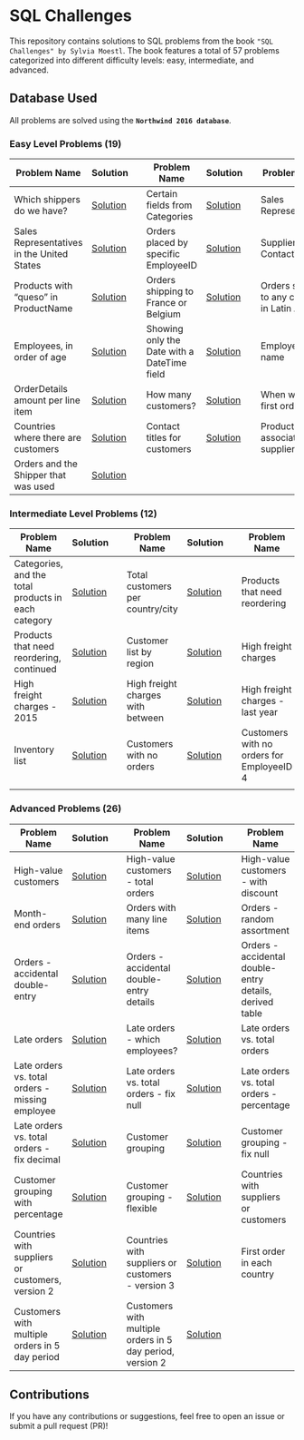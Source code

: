 # SQL Challenges

This repository contains solutions to SQL problems from the book `"SQL Challenges" by Sylvia Moestl`. The book features a total of 57 problems categorized into different difficulty levels: easy, intermediate, and advanced.

## Database Used
All problems are solved using the **``Northwind 2016 database``**.

### Easy Level Problems (19)

<div>

| Problem Name                                           | Solution                                                                                                                                    |  | Problem Name                                           | Solution                                                                                                                                    |  | Problem Name                                           | Solution                                                                                                                                    |
|--------------------------------------------------------|-------------------------------------------------------------------------------------------------------------------------------------------------|--|--------------------------------------------------------|-------------------------------------------------------------------------------------------------------------------------------------------------|--|--------------------------------------------------------|-------------------------------------------------------------------------------------------------------------------------------------------------|
| Which shippers do we have?                             | [Solution](link-to-solution)                                                                                                               |  | Certain fields from Categories                          | [Solution](link-to-solution)                                                                                                               |  | Sales Representatives                                  | [Solution](link-to-solution)                                                                                                               |
| Sales Representatives in the United States              | [Solution](link-to-solution)                                                                                                               |  | Orders placed by specific EmployeeID                    | [Solution](link-to-solution)                                                                                                               |  | Suppliers and ContactTitles                             | [Solution](link-to-solution)                                                                                                               |
| Products with “queso” in ProductName                  | [Solution](link-to-solution)                                                                                                               |  | Orders shipping to France or Belgium                    | [Solution](link-to-solution)                                                                                                               |  | Orders shipping to any country in Latin America        | [Solution](link-to-solution)                                                                                                               |
| Employees, in order of age                              | [Solution](link-to-solution)                                                                                                               |  | Showing only the Date with a DateTime field            | [Solution](link-to-solution)                                                                                                               |  | Employees full name                                    | [Solution](link-to-solution)                                                                                                               |
| OrderDetails amount per line item                      | [Solution](link-to-solution)                                                                                                               |  | How many customers?                                    | [Solution](link-to-solution)                                                                                                               |  | When was the first order?                             | [Solution](link-to-solution)                                                                                                               |
| Countries where there are customers                     | [Solution](link-to-solution)                                                                                                               |  | Contact titles for customers                             | [Solution](link-to-solution)                                                                                                               |  | Products with associated supplier names                 | [Solution](link-to-solution)                                                                                                               |
| Orders and the Shipper that was used                   | [Solution](link-to-solution)                                                                                                               |  |                                                        |                                                                                                                                                 |  |                                                        |                                                                                                                                                 |

</div>



### Intermediate Level Problems (12)

<div>

| Problem Name                                           | Solution                                                                                                                                    |  | Problem Name                                           | Solution                                                                                                                                    |  | Problem Name                                           | Solution                                                                                                                                    |
|--------------------------------------------------------|-------------------------------------------------------------------------------------------------------------------------------------------------|--|--------------------------------------------------------|-------------------------------------------------------------------------------------------------------------------------------------------------|--|--------------------------------------------------------|-------------------------------------------------------------------------------------------------------------------------------------------------|
| Categories, and the total products in each category    | [Solution](link-to-solution)                                                                                                               |  | Total customers per country/city                       | [Solution](link-to-solution)                                                                                                               |  | Products that need reordering                           | [Solution](link-to-solution)                                                                                                               |
| Products that need reordering, continued               | [Solution](link-to-solution)                                                                                                               |  | Customer list by region                                 | [Solution](link-to-solution)                                                                                                               |  | High freight charges                                    | [Solution](link-to-solution)                                                                                                               |
| High freight charges - 2015                            | [Solution](link-to-solution)                                                                                                               |  | High freight charges with between                       | [Solution](link-to-solution)                                                                                                               |  | High freight charges - last year                        | [Solution](link-to-solution)                                                                                                               |
| Inventory list                                        | [Solution](link-to-solution)                                                                                                               |  | Customers with no orders                                | [Solution](link-to-solution)                                                                                                               |  | Customers with no orders for EmployeeID 4              | [Solution](link-to-solution)                                                                                                               |
|                                                        |                                                                                                                                                 |  |                                                        |                                                                                                                                                 |  |                                                        |                                                                                                                                                 |

</div>


### Advanced Problems (26)

<div>

| Problem Name                                           | Solution                                                                                                                                    |  | Problem Name                                           | Solution                                                                                                                                    |  | Problem Name                                           | Solution                                                                                                                                    |
|--------------------------------------------------------|-------------------------------------------------------------------------------------------------------------------------------------------------|--|--------------------------------------------------------|-------------------------------------------------------------------------------------------------------------------------------------------------|--|--------------------------------------------------------|-------------------------------------------------------------------------------------------------------------------------------------------------|
| High-value customers                                   | [Solution](link-to-solution)                                                                                                               |  | High-value customers - total orders                     | [Solution](link-to-solution)                                                                                                               |  | High-value customers - with discount                   | [Solution](link-to-solution)                                                                                                               |
| Month-end orders                                       | [Solution](link-to-solution)                                                                                                               |  | Orders with many line items                              | [Solution](link-to-solution)                                                                                                               |  | Orders - random assortment                              | [Solution](link-to-solution)                                                                                                               |
| Orders - accidental double-entry                       | [Solution](link-to-solution)                                                                                                               |  | Orders - accidental double-entry details                 | [Solution](link-to-solution)                                                                                                               |  | Orders - accidental double-entry details, derived table| [Solution](link-to-solution)                                                                                                               |
| Late orders                                           | [Solution](link-to-solution)                                                                                                               |  | Late orders - which employees?                           | [Solution](link-to-solution)                                                                                                               |  | Late orders vs. total orders                            | [Solution](link-to-solution)                                                                                                               |
| Late orders vs. total orders - missing employee       | [Solution](link-to-solution)                                                                                                               |  | Late orders vs. total orders - fix null                 | [Solution](link-to-solution)                                                                                                               |  | Late orders vs. total orders - percentage              | [Solution](link-to-solution)                                                                                                               |
| Late orders vs. total orders - fix decimal            | [Solution](link-to-solution)                                                                                                               |  | Customer grouping                                       | [Solution](link-to-solution)                                                                                                               |  | Customer grouping - fix null                             | [Solution](link-to-solution)                                                                                                               |
| Customer grouping with percentage                       | [Solution](link-to-solution)                                                                                                               |  | Customer grouping - flexible                             | [Solution](link-to-solution)                                                                                                               |  | Countries with suppliers or customers                   | [Solution](link-to-solution)                                                                                                               |
| Countries with suppliers or customers, version 2      | [Solution](link-to-solution)                                                                                                               |  | Countries with suppliers or customers - version 3      | [Solution](link-to-solution)                                                                                                               |  | First order in each country                             | [Solution](link-to-solution)                                                                                                               |
| Customers with multiple orders in 5 day period        | [Solution](link-to-solution)                                                                                                               |  | Customers with multiple orders in 5 day period, version 2| [Solution](link-to-solution)                                                                                                               |  |                                                        |                                                                                                                                                 |

</div>

## Contributions
If you have any contributions or suggestions, feel free to open an issue or submit a pull request (PR)!
